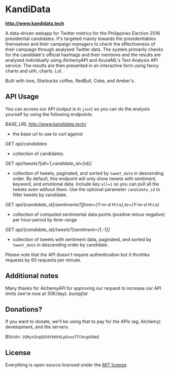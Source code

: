 # KandiData 

**http://www.kandidata.tech**

A data-driven webapp for Twitter metrics for the Philippines Election 2016 presidential candidates. It's targeted mainly towards the presidentiables themselves and their campaign managers to check the effectiveness of their campaign through analysed Twitter data. The system primarily checks for the candidate's official hashtags and their mentions and the results are analysed individually using AlchemyAPI and AzureML's Text Analysis API service. The results are then presented in an interactive form using fancy charts and uhh, charts. Lol. 

Built with love, Starbucks coffee, RedBull, Coke, and Amber's.

## API Usage

You can access our API (output is in `json`) so you can do the analysis yourself by using the following endpoints:

*BASE_URL http://www.kandidata.tech/*
- the base url to use to curl against

*GET api/candidates*
- collection of candidates.

*GET api/tweets?[all=1,candidate_id={id}]*
- collection of tweets, paginated, and sorted by `tweet_date` in descending order. By default, this endpoint will only show tweets with sentiment, keyword, and emotional data. Include key `all=1` so you can pull all the tweets even without them. Use the optional parameter `candidate_id` to filter tweets by candidate.

*GET api/{candidate_id}/sentiments?[from={Y-m-d H:i:s},to={Y-m-d H:i:s}*
- collection of computed sentimental data points (positive minus negative) per hour-period by time-range

*GET api/{candidate_id}/tweets?[sentiment={1,-1}]*
- collection of tweets with sentiment data, paginated, and sorted by `tweet_date` in descending order by candidate.
 
Please note that the API doesn't require authentication but it throttles requests by 60 requests per minute.
 
## Additional notes

Many thanks for AlchemyAPI for approving our request to increase our API limits (we're now at 30K/day). *bumpfist* 

## Donations?

If you want to donate, we'll be using that to pay for the APIs (eg, Alchemy) development, and the servers.

Bitcoin: `3GMyxShqGDS9Y96k9LpEoxoTTCHvgUSNeE`

## License

Everything is open-source licensed under the [MIT license](http://opensource.org/licenses/MIT).

